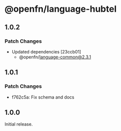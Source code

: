 # @openfn/language-hubtel

## 1.0.2

### Patch Changes

- Updated dependencies [23ccb01]
  - @openfn/language-common@2.3.1

## 1.0.1

### Patch Changes

- f762c5a: Fix schema and docs

## 1.0.0

Initial release.
